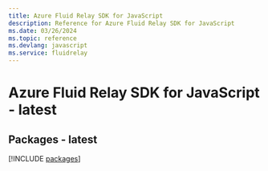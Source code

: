 ```yaml
---
title: Azure Fluid Relay SDK for JavaScript
description: Reference for Azure Fluid Relay SDK for JavaScript
ms.date: 03/26/2024
ms.topic: reference
ms.devlang: javascript
ms.service: fluidrelay
---
```

# Azure Fluid Relay SDK for JavaScript - latest
## Packages - latest
[!INCLUDE [packages](fluid-relay-index.md)]
